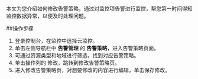本文为您介绍如何修改告警策略，通过对监控项告警进行监控，帮您第一时间得知监控数据异常，以便及时处理问题。

##操作步骤
1. 登录控制台，在监控中选择云监控。
2. 单击左侧导航栏中 **告警管理** 的 **告警策略**，进入告警策略页面。
3. 可通过资源类型和地域进行筛选，找到对应告警策略。
4. 单击操作列的 修改，跳转到修改告警策略页。
5. 进入修改告警策略页，对想要修改的内容进行编辑，单击保存修改。